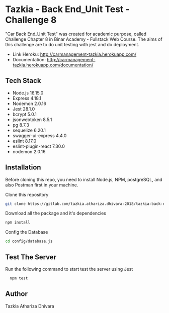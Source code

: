 # Tazkia - Back End_Unit Test - Challenge 8

"Car Back End_Unit Test" was created for academic purpose, called Challenge Chapter 8 in Binar Academy - Fullstack Web Course. The aims of this challenge are to do unit testing with jest and do deployment.

* Link Heroku: http://carmanagement-tazkia.herokuapp.com/
* Documentation: http://carmanagement-tazkia.herokuapp.com/documentation/

## Tech Stack
  * Node.js 16.15.0
  * Express 4.18.1
  * Nodemon 2.0.16 
  * Jest 28.1.0 
  * bcrypt 5.0.1
  * jsonwebtoken 8.5.1
  * pg 8.7.3
  * sequelize 6.20.1
  * swagger-ui-express 4.4.0
  * eslint 8.17.0
  * eslint-plugin-react 7.30.0
  * nodemon 2.0.16

## Installation

Before cloning this repo, you need to install Node.js, NPM, postgreSQL, and also Postman first in your machine.

Clone this repository

```bash
git clone https://gitlab.com/tazkia.athariza.dhivara-2018/tazkia-back-end_unit-test-challenge-8
```

Download all the package and it's dependencies
```bash
npm install 
```

Config the Database
```bash
cd config/database.js
```

## Test The Server

Run the following command to start test the server using Jest 
```bash
  npm test
```

## Author

Tazkia Athariza Dhivara

